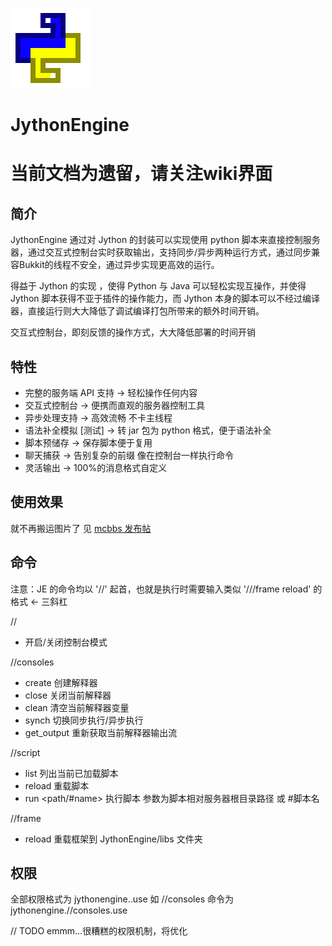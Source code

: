![JythonEngine](jythonengine.png)

# JythonEngine

# 当前文档为遗留，请关注wiki界面

## 简介
JythonEngine 通过对 Jython 的封装可以实现使用 python 脚本来直接控制服务器，通过交互式控制台实时获取输出，支持同步/异步两种运行方式，通过同步兼容Bukkit的线程不安全，通过异步实现更高效的运行。

得益于 Jython 的实现 ，使得 Python 与 Java 可以轻松实现互操作，并使得 Jython 脚本获得不亚于插件的操作能力，而 Jython 本身的脚本可以不经过编译器，直接运行则大大降低了调试编译打包所带来的额外时间开销。

交互式控制台，即刻反馈的操作方式，大大降低部署的时间开销

## 特性 
  - 完整的服务端 API 支持 -> 轻松操作任何内容
  - 交互式控制台 -> 便携而直观的服务器控制工具
  - 异步处理支持 -> 高效流畅 不卡主线程
  - 语法补全模拟 \[测试] -> 转 jar 包为 python 格式，便于语法补全
  - 脚本预储存 -> 保存脚本便于复用
  - 聊天捕获 -> 告别复杂的前缀 像在控制台一样执行命令
  - 灵活输出 -> 100%的消息格式自定义

## 使用效果
就不再搬运图片了
见 [mcbbs 发布帖](url=https://www.mcbbs.net/thread-1352510-1-1.html)

## 命令
注意：JE 的命令均以 '//' 起首，也就是执行时需要输入类似 '///frame reload' 的格式 <- 三斜杠

//
  - 开启/关闭控制台模式

//consoles
  - create 创建解释器
  - close 关闭当前解释器
  - clean 清空当前解释器变量
  - synch 切换同步执行/异步执行
  - get_output 重新获取当前解释器输出流

//script
  - list 列出当前已加载脚本
  - reload 重载脚本
  - run <path/#name> 执行脚本 参数为脚本相对服务器根目录路径 或 #脚本名

//frame
  - reload 重载框架到 JythonEngine/libs 文件夹

## 权限
全部权限格式为 jythonengine.<command>.use
如 //consoles 命令为 jythonengine.//consoles.use

// TODO emmm...很糟糕的权限机制，将优化

